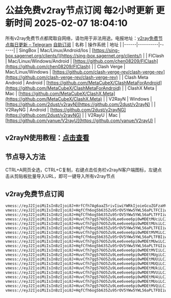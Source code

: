 # 公益免费v2ray节点订阅 每2小时更新 更新时间 2025-02-07 18:04:10
所有v2ray免费节点都爬取自网络，请勿用于非法用途。电报地址：[v2ray免费节点每日更新 – Telegram](https://t.me/just_do_chat) 
[自助订阅](https://share.colors.nyc.mn/)
| 名称 | 操作系统 | 地址 |
|------|----------|------|
| SingBox | Mac/Linux/Android/Ios | [https://sing-box.sagernet.org/clients/](https://sing-box.sagernet.org/clients/) |
| FlClash | Mac/Linux/Windows/Android | [https://github.com/chen08209/FlClash](https://github.com/chen08209/FlClash) |
| Clash Verge | Mac/Linux/Windows | [https://github.com/clash-verge-rev/clash-verge-rev](https://github.com/clash-verge-rev/clash-verge-rev) |
| Clash Meta Android | Android | [https://github.com/MetaCubeX/ClashMetaForAndroid](https://github.com/MetaCubeX/ClashMetaForAndroid) |
| ClashX Meta | Mac | [https://github.com/MetaCubeX/ClashX.Meta](https://github.com/MetaCubeX/ClashX.Meta) |
| V2RayN | Windows | [https://github.com/2dust/v2rayN](https://github.com/2dust/v2rayN) |
| V2RayNG | Android | [https://github.com/2dust/v2rayNG](https://github.com/2dust/v2rayNG) |
| V2RayU | Mac | [https://github.com/yanue/V2rayU](https://github.com/yanue/V2rayU) |
## v2rayN使用教程：[点击查看](https://blog.colors.nyc.mn/posts/how-to-use-v2rayn//)
## 节点导入方法
CTRL+A网页全选，CTRL+C复制，右键点击任务栏v2rayN客户端图标，左键点击从剪贴板批量导入URL，即可一键导入所有v2ray节点  
## v2ray免费节点订阅  
``` 
vmess://eyJ2IjoiMiIsInBzIjoi8J+HrfCfh7Ag6aaZ5rivIiwiYWRkIjoieGcuZGFzaHVhaS5jeW91IiwicG9ydCI6IjE5OTAxIiwidHlwZSI6Im5vbmUiLCJpZCI6ImFkNWRkYzBkLTg2YjYtNDdkNC05NjExLWRmMjQ1MGY1MzVhMSIsImFpZCI6IjAiLCJuZXQiOiJ0Y3AiLCJwYXRoIjoiLyIsImhvc3QiOiJ4Zy5kYXNodWFpLmN5b3UiLCJ0bHMiOiIifQ==
vmess://eyJ2IjoiMiIsInBzIjoi8J+HqfCfh6og5b635Zu95rOV5YWw5YWL56aPLTFCIiwiYWRkIjoiZnJhbmtmdXJ0LmZhZm9yZXguZXUub3JnIiwicG9ydCI6IjIzNDUxIiwidHlwZSI6Im5vbmUiLCJpZCI6ImVmMzA1MDcyLWQ3YzktNDdkZi1hYzZkLTBjZjcwMmNhZjk4YiIsImFpZCI6IjAiLCJuZXQiOiJ3cyIsInBhdGgiOiIvaXRkb2c/ZWQ9MjU2MCIsImhvc3QiOiJ1cy1uZXcwMy5kYWx1cXVhbi50b3AiLCJ0bHMiOiIifQ==
vmess://eyJ2IjoiMiIsInBzIjoi8J+HqfCfh6og5b635Zu95rOV5YWw5YWL56aPLTFFIiwiYWRkIjoiZnJhbmtmdXJ0LmZhZm9yZXguZXUub3JnIiwicG9ydCI6IjIzNDUxIiwidHlwZSI6Im5vbmUiLCJpZCI6IjFmOGE0MWVmLTU2MWMtNGMwNS05ODc0LTdjMzIzYzRmMzZhMiIsImFpZCI6IjAiLCJuZXQiOiJ3cyIsInBhdGgiOiIvaXRkb2c/ZWQ9MjU2MCIsImhvc3QiOiJ1cy1uZXcwMy5kYWx1cXVhbi50b3AiLCJ0bHMiOiIifQ==
vmess://eyJ2IjoiMiIsInBzIjoi8J+HuvCfh7gg576O5Zu9Lee6vee6pi0wMDEtMUciLCJhZGQiOiJiYXRwemV2cC53aG12bWt3dWV5LnN0b3JlIiwicG9ydCI6IjQ0MyIsInR5cGUiOiJub25lIiwiaWQiOiJiMTFhNzRmNi00OTQ0LTQzMTEtOTViMi1hOGUyMDA4ZGNiM2YiLCJhaWQiOiIwIiwibmV0Ijoid3MiLCJwYXRoIjoiLyIsImhvc3QiOiJiYXRwemV2cC53aG12bWt3dWV5LnN0b3JlIiwidGxzIjoidGxzIn0=
vmess://eyJ2IjoiMiIsInBzIjoi8J+HuvCfh7gg576O5Zu9Lee6vee6pi0wMDEtMUsiLCJhZGQiOiJiYXRwemV2cC53aG12bWt3dWV5LnN0b3JlIiwicG9ydCI6IjQ0MyIsInR5cGUiOiJub25lIiwiaWQiOiI2YWZjNDFhYy0xMGRkLTRkMTUtYTlhYS1lYzgyNjEyNzg5OWQiLCJhaWQiOiIwIiwibmV0Ijoid3MiLCJwYXRoIjoiLyIsImhvc3QiOiJiYXRwemV2cC53aG12bWt3dWV5LnN0b3JlIiwidGxzIjoidGxzIn0=
vmess://eyJ2IjoiMiIsInBzIjoi8J+HqfCfh6og5b635Zu95rOV5YWw5YWL56aPLTFEIiwiYWRkIjoiZnJhbmtmdXJ0LmZhZm9yZXguZXUub3JnIiwicG9ydCI6IjIzNDUxIiwidHlwZSI6Im5vbmUiLCJpZCI6IjAwYjJmMmM4LTk5OGUtNDFiNy04ZTIxLWU5NDZkZGU3MzcxZiIsImFpZCI6IjAiLCJuZXQiOiJ3cyIsInBhdGgiOiIvaXRkb2c/ZWQ9MjU2MCIsImhvc3QiOiJ1cy1uZXcwMy5kYWx1cXVhbi50b3AiLCJ0bHMiOiIifQ==
vmess://eyJ2IjoiMiIsInBzIjoi8J+HuvCfh7gg576O5Zu9Lee6vee6pi0wMDEtMVMiLCJhZGQiOiJiYXRwemV2cC53aG12bWt3dWV5LnN0b3JlIiwicG9ydCI6IjQ0MyIsInR5cGUiOiJub25lIiwiaWQiOiI2YTE1YzJkZS1iMjMxLTRhZWUtOTY1ZC05Y2YwZWY0YzUyYmMiLCJhaWQiOiIwIiwibmV0Ijoid3MiLCJwYXRoIjoiLyIsImhvc3QiOiJiYXRwemV2cC53aG12bWt3dWV5LnN0b3JlIiwidGxzIjoidGxzIn0=
vmess://eyJ2IjoiMiIsInBzIjoi8J+HqfCfh6og5b635Zu95rOV5YWw5YWL56aPLTFBIiwiYWRkIjoiZnJhbmtmdXJ0LmZhZm9yZXguZXUub3JnIiwicG9ydCI6IjIzNDUxIiwidHlwZSI6Im5vbmUiLCJpZCI6IjUwYTIwNTIxLTMzNjgtNDRjMS1hOTVkLTQwNDQwZmIwNTFkOSIsImFpZCI6IjAiLCJuZXQiOiJ3cyIsInBhdGgiOiIvaXRkb2c/ZWQ9MjU2MCIsImhvc3QiOiJ1cy1uZXcwMy5kYWx1cXVhbi50b3AiLCJ0bHMiOiIifQ==
vmess://eyJ2IjoiMiIsInBzIjoi8J+HuvCfh7gg576O5Zu9Lee6vee6pi0wMDEtMUwiLCJhZGQiOiJiYXRwemV2cC53aG12bWt3dWV5LnN0b3JlIiwicG9ydCI6IjQ0MyIsInR5cGUiOiJub25lIiwiaWQiOiI5MzU0YmY3YS0zMzkxLTQzNzUtYjM2MC1kZThlM2UwMTE3NmMiLCJhaWQiOiIwIiwibmV0Ijoid3MiLCJwYXRoIjoiLyIsImhvc3QiOiJiYXRwemV2cC53aG12bWt3dWV5LnN0b3JlIiwidGxzIjoidGxzIn0=
vmess://eyJ2IjoiMiIsInBzIjoi8J+HqfCfh6og5b635Zu95rOV5YWw5YWL56aPLTFGIiwiYWRkIjoiZnJhbmtmdXJ0LmZhZm9yZXguZXUub3JnIiwicG9ydCI6IjIzNDUxIiwidHlwZSI6Im5vbmUiLCJpZCI6IjQ5OGJmNTJiLTgzNDQtNGU1Zi04N2ZmLTE1NTAxZDczN2JlMyIsImFpZCI6IjAiLCJuZXQiOiJ3cyIsInBhdGgiOiIvaXRkb2c/ZWQ9MjU2MCIsImhvc3QiOiJ1cy1uZXcwMy5kYWx1cXVhbi50b3AiLCJ0bHMiOiIifQ==
vmess://eyJ2IjoiMiIsInBzIjoi8J+HuvCfh7gg576O5Zu9Lee6vee6pi0wMDEtMVIiLCJhZGQiOiJiYXRwemV2cC53aG12bWt3dWV5LnN0b3JlIiwicG9ydCI6IjQ0MyIsInR5cGUiOiJub25lIiwiaWQiOiI2NTQ0ZTRlYy1iYTFhLTQ1MWItYTBkNS05ZTExYmQ0MTBjZDgiLCJhaWQiOiIwIiwibmV0Ijoid3MiLCJwYXRoIjoiLyIsImhvc3QiOiJiYXRwemV2cC53aG12bWt3dWV5LnN0b3JlIiwidGxzIjoidGxzIn0=
vmess://eyJ2IjoiMiIsInBzIjoi8J+HuvCfh7gg576O5Zu9Lee6vee6pi0wMDEtMUgiLCJhZGQiOiJiYXRwemV2cC53aG12bWt3dWV5LnN0b3JlIiwicG9ydCI6IjQ0MyIsInR5cGUiOiJub25lIiwiaWQiOiJjN2FmMGE0NS1iZDdlLTQwOTgtYTMyNi1kOWJkZTU2Y2NjMmEiLCJhaWQiOiIwIiwibmV0Ijoid3MiLCJwYXRoIjoiLyIsImhvc3QiOiJiYXRwemV2cC53aG12bWt3dWV5LnN0b3JlIiwidGxzIjoidGxzIn0=
vmess://eyJ2IjoiMiIsInBzIjoi8J+HuvCfh7gg576O5Zu9Lee6vee6pi0wMDEtMUUiLCJhZGQiOiJiYXRwemV2cC53aG12bWt3dWV5LnN0b3JlIiwicG9ydCI6IjQ0MyIsInR5cGUiOiJub25lIiwiaWQiOiI1NTVkNDViZi05MzIzLTQ5MjktOTIwNS03YjdmMThlMDNiOTkiLCJhaWQiOiIwIiwibmV0Ijoid3MiLCJwYXRoIjoiLyIsImhvc3QiOiJiYXRwemV2cC53aG12bWt3dWV5LnN0b3JlIiwidGxzIjoidGxzIn0=
vmess://eyJ2IjoiMiIsInBzIjoi8J+HuvCfh7gg576O5Zu9Lee6vee6pi0wMDEtMUQiLCJhZGQiOiJiYXRwemV2cC53aG12bWt3dWV5LnN0b3JlIiwicG9ydCI6IjQ0MyIsInR5cGUiOiJub25lIiwiaWQiOiI3NzdjYjk0YS0zNzc5LTRhNGUtOWFlZC1iZTk2YWEwODk1N2IiLCJhaWQiOiIwIiwibmV0Ijoid3MiLCJwYXRoIjoiLyIsImhvc3QiOiJiYXRwemV2cC53aG12bWt3dWV5LnN0b3JlIiwidGxzIjoidGxzIn0=
vmess://eyJ2IjoiMiIsInBzIjoi8J+HuvCfh7gg576O5Zu9Lee6vee6pi0wMDEtMUkiLCJhZGQiOiJiYXRwemV2cC53aG12bWt3dWV5LnN0b3JlIiwicG9ydCI6IjQ0MyIsInR5cGUiOiJub25lIiwiaWQiOiIzNjY4NmY1NS0zODNhLTRjOTEtYTM4Yy1lYjkzNzhkNzUxNWQiLCJhaWQiOiIwIiwibmV0Ijoid3MiLCJwYXRoIjoiLyIsImhvc3QiOiJiYXRwemV2cC53aG12bWt3dWV5LnN0b3JlIiwidGxzIjoidGxzIn0=
vmess://eyJ2IjoiMiIsInBzIjoi8J+HuvCfh7gg576O5Zu9Lee6vee6pi0wMDEtMVUiLCJhZGQiOiJiYXRwemV2cC53aG12bWt3dWV5LnN0b3JlIiwicG9ydCI6IjQ0MyIsInR5cGUiOiJub25lIiwiaWQiOiI0ZTNiZWYzNy05MDE3LTQ1MzktOTMzMy05MmU2ZDI5ZTgxZDIiLCJhaWQiOiIwIiwibmV0Ijoid3MiLCJwYXRoIjoiLyIsImhvc3QiOiJiYXRwemV2cC53aG12bWt3dWV5LnN0b3JlIiwidGxzIjoidGxzIn0=
vmess://eyJ2IjoiMiIsInBzIjoi8J+HuvCfh7gg576O5Zu9Lee6vee6pi0wMDEtMU4iLCJhZGQiOiJiYXRwemV2cC53aG12bWt3dWV5LnN0b3JlIiwicG9ydCI6IjQ0MyIsInR5cGUiOiJub25lIiwiaWQiOiJiMGVlZDU5Yy00OTE3LTQ3NTgtYTNjNy0yYzMwY2QxYjVhZGIiLCJhaWQiOiIwIiwibmV0Ijoid3MiLCJwYXRoIjoiLyIsImhvc3QiOiJiYXRwemV2cC53aG12bWt3dWV5LnN0b3JlIiwidGxzIjoidGxzIn0=
vmess://eyJ2IjoiMiIsInBzIjoi8J+HuvCfh7gg576O5Zu9Lee6vee6pi0wMDEtMUoiLCJhZGQiOiJiYXRwemV2cC53aG12bWt3dWV5LnN0b3JlIiwicG9ydCI6IjQ0MyIsInR5cGUiOiJub25lIiwiaWQiOiIyMDE1ZGUwYy1mZDQyLTRmMTktODc0Yi1iMTNiYzNiMjVjZmIiLCJhaWQiOiIwIiwibmV0Ijoid3MiLCJwYXRoIjoiLyIsImhvc3QiOiJiYXRwemV2cC53aG12bWt3dWV5LnN0b3JlIiwidGxzIjoidGxzIn0=
vmess://eyJ2IjoiMiIsInBzIjoi8J+HuvCfh7gg576O5Zu9Lee6vee6pi0wMDEtMVQiLCJhZGQiOiJiYXRwemV2cC53aG12bWt3dWV5LnN0b3JlIiwicG9ydCI6IjQ0MyIsInR5cGUiOiJub25lIiwiaWQiOiJhYTlmOTY2My0zYzhhLTQ3MzAtODU5YS02MDRjMmQ3OTZkZDYiLCJhaWQiOiIwIiwibmV0Ijoid3MiLCJwYXRoIjoiLyIsImhvc3QiOiJiYXRwemV2cC53aG12bWt3dWV5LnN0b3JlIiwidGxzIjoidGxzIn0=
vmess://eyJ2IjoiMiIsInBzIjoi8J+HqfCfh6og5b635Zu95rOV5YWw5YWL56aPLTFDIiwiYWRkIjoiZnJhbmtmdXJ0LmZhZm9yZXguZXUub3JnIiwicG9ydCI6IjIzNDUxIiwidHlwZSI6Im5vbmUiLCJpZCI6ImZlZjFhNzVjLWVlZDctNDdhNy1iNDBhLWRlOTUxOWNhOGY1YSIsImFpZCI6IjAiLCJuZXQiOiJ3cyIsInBhdGgiOiIvaXRkb2c/ZWQ9MjU2MCIsImhvc3QiOiJ1cy1uZXcwMy5kYWx1cXVhbi50b3AiLCJ0bHMiOiIifQ==
```


